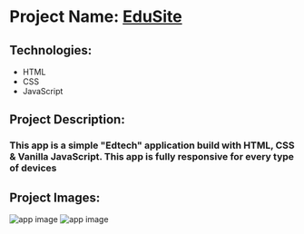 # Project Name: [EduSite](https://jseduweb.netlify.app)

## Technologies:
- HTML
- CSS
- JavaScript

## Project Description:
### This app is a simple "Edtech" application build with HTML, CSS & Vanilla JavaScript. This app is fully responsive for every type of devices

## Project Images:
![app image](https://i.ibb.co/68htDyW/Screenshot-504.png)
![app image](https://i.ibb.co/hDjnnmD/Screenshot-505.png)
